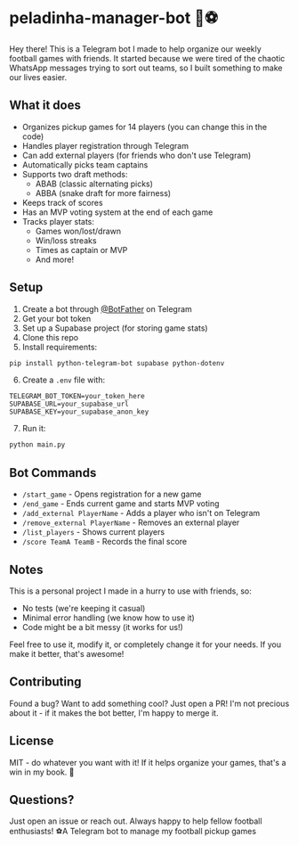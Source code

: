 # peladinha-manager-bot 🤖⚽

Hey there! This is a Telegram bot I made to help organize our weekly football games with friends. It started because we were tired of the chaotic WhatsApp messages trying to sort out teams, so I built something to make our lives easier.

## What it does

- Organizes pickup games for 14 players (you can change this in the code)
- Handles player registration through Telegram
- Can add external players (for friends who don't use Telegram)
- Automatically picks team captains
- Supports two draft methods:
  - ABAB (classic alternating picks)
  - ABBA (snake draft for more fairness)
- Keeps track of scores
- Has an MVP voting system at the end of each game
- Tracks player stats:
  - Games won/lost/drawn
  - Win/loss streaks
  - Times as captain or MVP
  - And more!

## Setup

1. Create a bot through [@BotFather](https://t.me/botfather) on Telegram
2. Get your bot token
3. Set up a Supabase project (for storing game stats)
4. Clone this repo
5. Install requirements:
```bash
pip install python-telegram-bot supabase python-dotenv
```
6. Create a `.env` file with:
```
TELEGRAM_BOT_TOKEN=your_token_here
SUPABASE_URL=your_supabase_url
SUPABASE_KEY=your_supabase_anon_key
```
7. Run it:
```bash
python main.py
```

## Bot Commands

- `/start_game` - Opens registration for a new game
- `/end_game` - Ends current game and starts MVP voting
- `/add_external PlayerName` - Adds a player who isn't on Telegram
- `/remove_external PlayerName` - Removes an external player
- `/list_players` - Shows current players
- `/score TeamA TeamB` - Records the final score

## Notes

This is a personal project I made in a hurry to use with friends, so:
- No tests (we're keeping it casual)
- Minimal error handling (we know how to use it)
- Code might be a bit messy (it works for us!)

Feel free to use it, modify it, or completely change it for your needs. If you make it better, that's awesome!

## Contributing

Found a bug? Want to add something cool? Just open a PR! I'm not precious about it - if it makes the bot better, I'm happy to merge it.

## License

MIT - do whatever you want with it! If it helps organize your games, that's a win in my book. 🎯

## Questions?

Just open an issue or reach out. Always happy to help fellow football enthusiasts! ⚽A Telegram bot to manage my football pickup games

